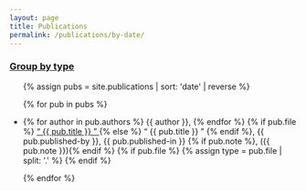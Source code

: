 ```yaml
---
layout: page
title: Publications
permalink: /publications/by-date/
---
```


<h3><a href="/publications/">Group by type</a></h3>

<ul>
{% assign pubs = site.publications | sort: 'date' | reverse %}

{% for pub in pubs %}
  <li>
    <p>
      {% for author in pub.authors %} {{ author }}, {% endfor %}
      {% if pub.file %} <a href=" {{ pub.file }} "> “ {{ pub.title }} ” </a> {% else %} “ {{ pub.title }} ” {% endif %},
      {{ pub.published-by }},
      {{ pub.published-in }}
      {% if pub.note %}, ({{ pub.note }}){% endif %}
      {% if pub.file %}
        {% assign type = pub.file | split: '.' %}
        <a href=" {{ pub.file }}" class="{{ type.last }}"></a>
      {% endif %}
    </p>
  </li>
{% endfor %}
</ul>
